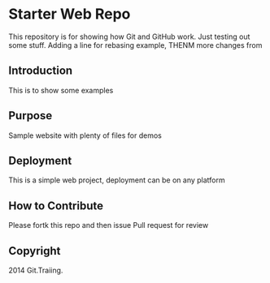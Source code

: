 # Starter Web Repo

This repository is for showing how Git and GitHub work.  Just testing out some stuff.  Adding a line for rebasing example, THENM more changes from 

## Introduction

This is to show some examples

## Purpose

Sample website with plenty of files for demos

## Deployment

This is a simple web project, deployment can be on any platform

## How to Contribute

Please fortk this repo and then issue Pull request for review

## Copyright

2014 Git.Traiing.